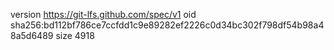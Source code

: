 version https://git-lfs.github.com/spec/v1
oid sha256:bd112bf786ce7ccfdd1c9e89282ef2226c0d34bc302f798df54b98a48a5d6489
size 4918
